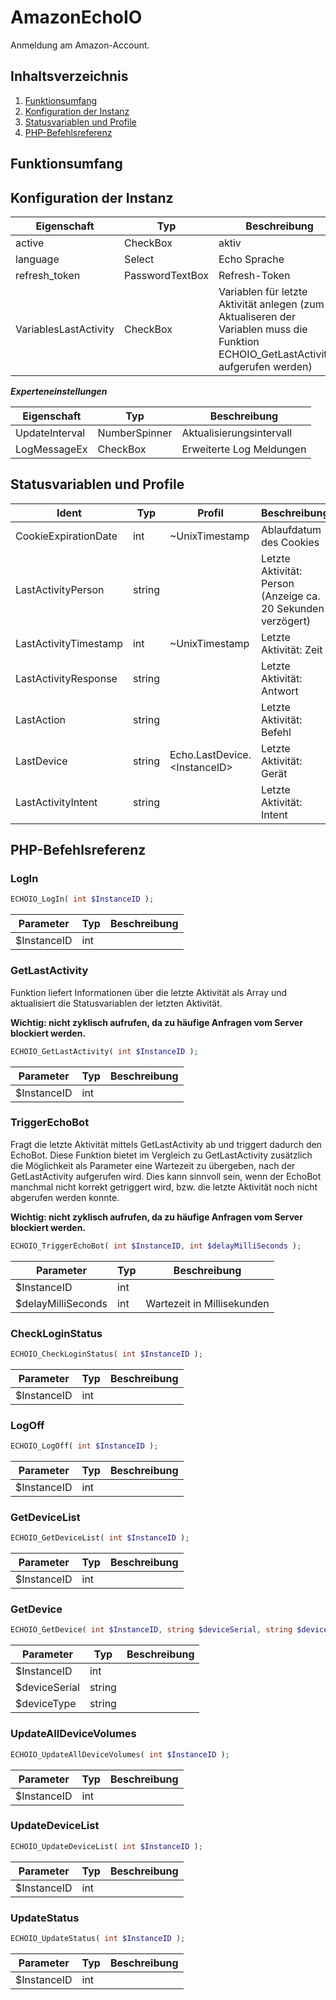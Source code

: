 # AmazonEchoIO
Anmeldung am Amazon-Account.

## Inhaltsverzeichnis
1. [Funktionsumfang](#funktionsumfang)
2. [Konfiguration der Instanz](#konfiguration-der-instanz)
3. [Statusvariablen und Profile](#statusvariablen-und-profile)
4. [PHP-Befehlsreferenz](#php-befehlsreferenz)

## Funktionsumfang

## Konfiguration der Instanz

|Eigenschaft| Typ| Beschreibung |
|-----| -----| ----- |
|active | CheckBox | aktiv|
|language | Select | Echo Sprache|
|refresh_token | PasswordTextBox | Refresh-Token|
|VariablesLastActivity | CheckBox | Variablen für letzte Aktivität anlegen (zum Aktualiseren der Variablen muss die Funktion ECHOIO_GetLastActivity() aufgerufen werden)|

***Experteneinstellungen***

|Eigenschaft| Typ| Beschreibung |
|-----| -----| ----- |
|UpdateInterval | NumberSpinner | Aktualisierungsintervall|
|LogMessageEx | CheckBox | Erweiterte Log Meldungen|

## Statusvariablen und Profile

|Ident| Typ| Profil| Beschreibung |
|-----| -----| -----| ----- |
|CookieExpirationDate |int |~UnixTimestamp |Ablaufdatum des Cookies |
|LastActivityPerson |string | |Letzte Aktivität: Person (Anzeige ca. 20 Sekunden verzögert)|
|LastActivityTimestamp |int |~UnixTimestamp |Letzte Aktivität: Zeit |
|LastActivityResponse |string | |Letzte Aktivität: Antwort |
|LastAction |string | |Letzte Aktivität: Befehl |
|LastDevice |string |Echo.LastDevice.&lt;InstanceID&gt; |Letzte Aktivität: Gerät |
|LastActivityIntent |string | |Letzte Aktivität: Intent |

## PHP-Befehlsreferenz

### LogIn
```php
ECHOIO_LogIn( int $InstanceID );
```
|Parameter| Typ| Beschreibung |
|-----| -----| ----- |
|$InstanceID |int | |

### GetLastActivity
Funktion liefert Informationen über die letzte Aktivität als Array und aktualisiert die Statusvariablen der letzten Aktivität.

**Wichtig: nicht zyklisch aufrufen, da zu häufige Anfragen vom Server blockiert werden.**
```php
ECHOIO_GetLastActivity( int $InstanceID );
```
|Parameter| Typ| Beschreibung |
|-----| -----| ----- |
|$InstanceID |int | |

### TriggerEchoBot
Fragt die letzte Aktivität mittels GetLastActivity ab und triggert dadurch den EchoBot. Diese Funktion bietet im Vergleich zu GetLastActivity zusätzlich die Möglichkeit als Parameter eine Wartezeit zu übergeben, nach der GetLastActivity aufgerufen wird. Dies kann sinnvoll sein, wenn der EchoBot manchmal nicht korrekt getriggert wird, bzw. die letzte Aktivität noch nicht abgerufen werden konnte.

**Wichtig: nicht zyklisch aufrufen, da zu häufige Anfragen vom Server blockiert werden.**
```php
ECHOIO_TriggerEchoBot( int $InstanceID, int $delayMilliSeconds );
```
|Parameter| Typ| Beschreibung |
|-----| -----| ----- |
|$InstanceID |int | |
|$delayMilliSeconds |int | Wartezeit in Millisekunden |

### CheckLoginStatus
```php
ECHOIO_CheckLoginStatus( int $InstanceID );
```
|Parameter| Typ| Beschreibung |
|-----| -----| ----- |
|$InstanceID |int | |

### LogOff
```php
ECHOIO_LogOff( int $InstanceID );
```
|Parameter| Typ| Beschreibung |
|-----| -----| ----- |
|$InstanceID |int | |

### GetDeviceList
```php
ECHOIO_GetDeviceList( int $InstanceID );
```
|Parameter| Typ| Beschreibung |
|-----| -----| ----- |
|$InstanceID |int | |

### GetDevice
```php
ECHOIO_GetDevice( int $InstanceID, string $deviceSerial, string $deviceType );
```
|Parameter| Typ| Beschreibung |
|-----| -----| ----- |
|$InstanceID |int | |
|$deviceSerial |string | |
|$deviceType |string | |

### UpdateAllDeviceVolumes
```php
ECHOIO_UpdateAllDeviceVolumes( int $InstanceID );
```
|Parameter| Typ| Beschreibung |
|-----| -----| ----- |
|$InstanceID |int | |

### UpdateDeviceList
```php
ECHOIO_UpdateDeviceList( int $InstanceID );
```
|Parameter| Typ| Beschreibung |
|-----| -----| ----- |
|$InstanceID |int | |

### UpdateStatus
```php
ECHOIO_UpdateStatus( int $InstanceID );
```
|Parameter| Typ| Beschreibung |
|-----| -----| ----- |
|$InstanceID |int | |